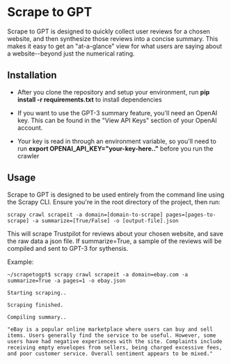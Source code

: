 # Scrape to GPT

Scrape to GPT is designed to quickly collect user reviews for a chosen website, and then synthesize those reviews into a concise summary. This makes it easy to get an "at-a-glance" view for what users are saying about a website--beyond just the numerical rating.

## Installation

- After you clone the repository and setup your environment, run **pip install -r requirements.txt** to install dependencies

- If you want to use the GPT-3 summary feature, you'll need an OpenAI key. This can be found in the "View API Keys" section of your OpenAI account.

- Your key is read in through an environment variable, so you'll need to run **export OPENAI_API_KEY="your-key-here.."** before you run the crawler

## Usage

Scrape to GPT is designed to be used entirely from the command line using the Scrapy CLI. Ensure you're in the root directory of the project, then run:

    scrapy crawl scrapeit -a domain=[domain-to-scrape] pages=[pages-to-scrape] -a summarize=[True/False] -o [output-file].json

This will scrape Trustpilot for reviews about your chosen website, and save the raw data a json file. If summarize=True, a sample of the reviews will be compiled and sent to GPT-3 for sythensis.

Example:

    ~/scrapetogpt$ scrapy crawl scrapeit -a domain=ebay.com -a summarize=True -a pages=1 -o ebay.json

    Starting scraping..

    Scraping finished.

    Compiling summary..

    "eBay is a popular online marketplace where users can buy and sell items. Users generally find the service to be useful. However, some users have had negative experiences with the site. Complaints include receiving empty envelopes from sellers, being charged excessive fees, and poor customer service. Overall sentiment appears to be mixed."